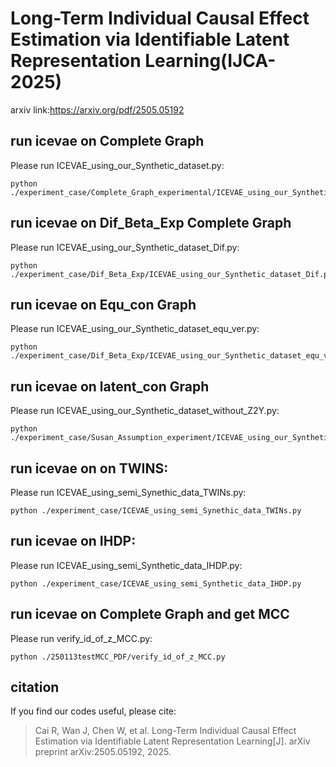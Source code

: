 # Long-Term Individual Causal Effect Estimation via Identifiable Latent Representation Learning(IJCA-2025)
arxiv link:https://arxiv.org/pdf/2505.05192

## run icevae on Complete Graph
Please run ICEVAE_using_our_Synthetic_dataset.py:
```
python ./experiment_case/Complete_Graph_experimental/ICEVAE_using_our_Synthetic_dataset.py
```

## run icevae on Dif_Beta_Exp Complete Graph
Please run ICEVAE_using_our_Synthetic_dataset_Dif.py:
```
python ./experiment_case/Dif_Beta_Exp/ICEVAE_using_our_Synthetic_dataset_Dif.py
```

## run icevae on Equ_con Graph
Please run ICEVAE_using_our_Synthetic_dataset_equ_ver.py:
```
python ./experiment_case/Dif_Beta_Exp/ICEVAE_using_our_Synthetic_dataset_equ_ver.py
```

## run icevae on latent_con Graph
Please run ICEVAE_using_our_Synthetic_dataset_without_Z2Y.py:
```
python ./experiment_case/Susan_Assumption_experiment/ICEVAE_using_our_Synthetic_dataset_without_Z2Y.py
```

## run icevae on on TWINS:
Please run ICEVAE_using_semi_Synethic_data_TWINs.py:
```
python ./experiment_case/ICEVAE_using_semi_Synethic_data_TWINs.py
```
## run icevae on IHDP:
Please run ICEVAE_using_semi_Synthetic_data_IHDP.py:
```
python ./experiment_case/ICEVAE_using_semi_Synthetic_data_IHDP.py
```
## run icevae on Complete Graph and get MCC
Please run verify_id_of_z_MCC.py:
```
python ./250113testMCC_PDF/verify_id_of_z_MCC.py
```

## citation
If you find our codes useful, please cite:
>Cai R, Wan J, Chen W, et al. Long-Term Individual Causal Effect Estimation via Identifiable Latent Representation Learning[J]. arXiv preprint arXiv:2505.05192, 2025.
